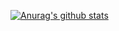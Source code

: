 [![Anurag's github stats](https://github-readme-stats.vercel.app/api?username=nonaka-tlb)](https://github.com/anuraghazra/github-readme-stats)
